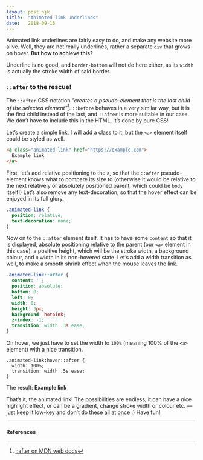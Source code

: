```yaml
---
layout: post.njk
title:  "Animated link underlines"
date:   2018-09-16
---
```


Animated link underlines are fairly easy to do, and make any website more alive. Well, they are not really underlines, rather a separate `div` that grows on hover. <a style="white-space: nowrap" class="example animated-link">But how to achieve this?</a>

Underline is no good, and `border-bottom` will not do here either, as its `width` is actually the stroke width of said border.

<style type="text/css">
  .example.animated-link {
    border: none !important;
    background: none;
    text-decoration:none;
    font-weight: 600;
    position: relative;
    cursor: pointer;
  }

  .example.animated-link:hover {
    background: none;
    color: inherit;
  }

  .example.animated-link::after {
    content: '';
    height: 3px;
    position: absolute;
    bottom: -2px;
    left: 0;
    width: 0;
    background: #28f;
    transition: width .3s ease;
  }

  .example.animated-link:hover::after {
    width: 100%;
    transition: width .4s ease;
  }

  .example.animated-link.example-pink::after {
    background: hotpink;
  }
</style>

### `::after` to the rescue!

The `::after` CSS notation _”creates a pseudo-element that is the last child of the selected element”_[^1]. `::before` behaves in a very similar way, but it is the first child instead of the last, and `::after` is more suitable in our case. We donʼt have to include this in the HTML, Itʼs done by pure CSS!

Letʼs create a simple link, I will add a class to it, but the `<a>` element itself could be styled as well.

```html
<a class="animated-link" href="https://example.com">
  Example link
</a>
```

First, letʼs add relative positioning to the `a`, so that the `::after` pseudo-element knows what to compare its size to (otherwise it would be relative to the next relatively or absolutely positioned parent, which could be `body` itself!) Letʼs also remove any text-decoration, so that the hover effect can be enjoyed in its full glory.

```css
.animated-link {
  position: relative;
  text-decoration: none;
}
```

Now on to the `::after` element itself. It has to have some `content` so that it is displayed, absolute positioning relative to the parent (our `<a>` element in this case), a positive height, which will be the stroke width, a background colour, and `0` width in its non-hovered state. Letʼs add a width transition as well, to make a smooth shrink effect when the mouse leaves the link.

```css
.animated-link::after {
  content: '';
  position: absolute;
  bottom: 0;
  left: 0;
  width: 0;
  height: 3px;
  background: hotpink;
  z-index: -1;
  transition: width .3s ease;
}
```

On hover, we just have to set the width to `100%` (meaning 100% of the `<a>` element) with a nice transition.
```
.animated-link:hover::after {
  width: 100%;
  transition: width .5s ease;
}
```

The result:
<a href="https://example.com" class="example animated-link example-pink">Example link</a>

Thatʼs it, the animated link! The possibilities are endless, it can have a nice highlight effect, or can be a gradient, change stroke width or colour etc. — just keep it low-key and donʼt do these all at once :) Have fun!

---
#### References

[^1]: [::after on MDN web docs](https://developer.mozilla.org/en-US/docs/Web/CSS/::after)

